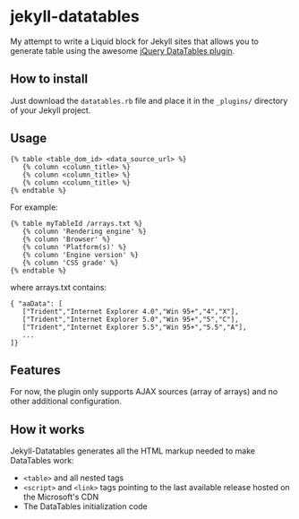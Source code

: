 # jekyll-datatables

My attempt to write a Liquid block for Jekyll sites that allows you to generate table using the awesome [jQuery DataTables plugin](http://datatables.net/).

## How to install

Just download the `datatables.rb` file and place it in the `_plugins/` directory of your Jekyll project.

## Usage

    {% table <table_dom_id> <data_source_url> %}
       {% column <column_title> %}
       {% column <column_title> %}
       {% column <column_title> %}
    {% endtable %}

For example:

    {% table myTableId /arrays.txt %}
       {% column 'Rendering engine' %}
       {% column 'Browser' %}
       {% column 'Platform(s)' %}
       {% column 'Engine version' %}
       {% column 'CSS grade' %}
    {% endtable %}

where arrays.txt contains:

    { "aaData": [
	   ["Trident","Internet Explorer 4.0","Win 95+","4","X"],
	   ["Trident","Internet Explorer 5.0","Win 95+","5","C"],
	   ["Trident","Internet Explorer 5.5","Win 95+","5.5","A"],
	   ...
	]}
    
## Features

For now, the plugin only supports AJAX sources (array of arrays) and no other additional configuration.

## How it works

Jekyll-Datatables generates all the HTML markup needed to make DataTables work:

 * `<table>` and all nested tags
 * `<script>` and `<link>` tags pointing to the last available release hosted on the Microsoft's CDN
 * The DataTables initialization code
